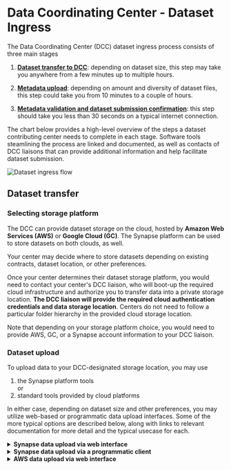 # Data Coordinating Center - Dataset Ingress

The Data Coordinating Center (DCC) dataset ingress process consists of three main stages

1. [__Dataset transfer to DCC__](#data_transfer): depending on dataset size, this step may take you anywhere from a few minutes up to multiple hours.

2. [__Metadata upload__](#metadata_upload): depending on amount and diversity of dataset files, this step could take you from 10 minutes to a couple of hours.

3. [__Metadata validation and dataset submission confirmation__](#submission_confirmation): this step should take you less than 30 seconds on a typical internet connection.

The chart below provides a high-level overview of the steps a dataset contributing center needs to complete in each stage. Software tools steamlining the process are linked and documented, as well as contacts of DCC liaisons that can provide additional information and help facilitate dataset submission.

![Dataset ingress flow](https://github.com/Sage-Bionetworks/HTAN-data-pipeline/blob/dev/doc/img/overall_ingress_flow.png)

<a name = "data_transfer"></a>
## Dataset transfer

### Selecting storage platform

The DCC can provide dataset storage on the cloud, hosted by __Amazon Web Services (AWS)__ or __Google Cloud (GC)__. The Synapse platform can be used to store datasets on both clouds, as well.

Your center may decide where to store datasets depending on existing contracts, dataset location, or other preferences. 

Once your center determines their dataset storage platform, you would need to contact your center's DCC liaison, who will boot-up the required cloud infrastructure and authorize you to transfer data into a private storage location. __The DCC liaison will provide the required cloud authentication credentials and data storage location__. Centers do not need to follow a particular folder hierarchy in the provided cloud storage location.

Note that depending on your storage platform choice, you would need to provide AWS, GC, or a Synapse account information to your DCC liaison.

### Dataset upload

To upload data to your DCC-designated storage location, you may use 

1. the Synapse platform tools  
or
2. standard tools provided by cloud platforms

In either case, depending on dataset size and other preferences, you may utilize web-based or programmatic data upload interfaces. Some of the more typical options are described below, along with links to relevant documentation for more detail and the typical usecase for each.

<details><summary><b>Synapse data upload via web interface</b></summary>
<p>
This option would typically be useful for uploading files residing on your local machine to a Synapse cloud storage location. You can follow the steps below to complete a data upload:

* Navigate to your project, following the Synapse link provided by your DCC liaison; if prompted, please login with your Synapse account (or an associated Google account).

* Create a folder to store your first dataset. 
<details><summary style="font-size:smaller"><i>How to create a folder</i></summary>
 <p>

* Go to the Files tab 
 <img width="1419" alt="Screen Shot 2019-10-15 at 4 03 02 PM" src="https://user-images.githubusercontent.com/15043209/66940461-d7ec6600-eff9-11e9-9825-18b6b1e3f014.png">

* Create a folder (click on Files Tools -> Add New folder) 
<img width="1420" alt="Screen Shot 2019-10-15 at 4 03 13 PM" src="https://user-images.githubusercontent.com/15043209/66940495-e20e6480-eff9-11e9-8119-0c867b36cc65.png">
</p>
</details>

* Go to your folder and upload the files from your dataset (click on Folder tools -> Upload or Link to a File)
<details><summary style="font-size:smaller"><i>How to upload files</i></summary>
 <p>

<img width="1421" alt="Screen Shot 2019-10-15 at 4 03 22 PM" src="https://user-images.githubusercontent.com/15043209/66940511-ea669f80-eff9-11e9-9060-1095ed6682f9.png">

* Once uploaded you can preview your files:
<img width="1422" alt="Screen Shot 2019-10-15 at 4 03 55 PM" src="https://user-images.githubusercontent.com/15043209/66940539-f6eaf800-eff9-11e9-8988-57ad3c0b2ab6.png">
<img width="1436" alt="1" src="https://user-images.githubusercontent.com/15043209/66940841-81335c00-effa-11e9-99d8-9f0a5cf18b8c.png">
</p>
</details>
</p>
</details>

<details><summary><b>Synapse data upload via a programmatic client</b></summary>
<p>
This option would typically be most suitable for upload of files residing on a cloud or your local machine; and in case of uploading large-number and/or large-size files.

You can modify the Python code vignette below for your particular dataset upload. For equivalent functionality in R or CLI, please refer to the Synapse documentation [here](https://docs.synapse.org/articles/getting_started_clients.html). 

To get started, first install the Synapse Python client:

```
pip install synapseclient
```

* Dataset upload from a local folder to a Synapse storage location:

```python
# the python Synapse client module
import synapseclient

# Synapse will organize your data files in a folder within project
# these are the corresponding Synapse modules
from synapseclient import Project, Folder, File

# Name an dcreate the folder that will store your dataset; 
# you can use a name representative for your particular dataset, e.g. hta-x-dataset
# for the parent parameter, please enter the synapse project ID provided by your DCC liaison
data_folder = Folder('hta-x-dataset', parent='syn123')

# create the folder on Synapse
data_folder = syn.store(data_folder)

# point to files you'd like to upload in your dataset; note that the description field is optional
# the code below would upload two files to your folder
test_entity = File('/path/to/data/file1.txt', description='file 1', parent=data_folder)
test_entity = syn.store(test_entity)

test_entity = File('/path/to/data/file1.txt', description='file 2', parent=data_folder)
test_entity = syn.store(test_entity)
```

<!--
* Dataset upload from an existing S3 location to Synapse:

```python
if (isAwesome){
  return true
}
```
-->
</p>
</details>

<details><summary><b>AWS data upload via web interface</b></summary>
<p>
This option would typically be useful for upload of files residing on your local machine to an AWS S3 storage location. You can follow the steps below to complete a data upload:

* Login to your AWS console (using the AWS account you provided your DCC liaison)

* Navigate to the storage location provided by your DCC liaison (e.g. a bucket named 'hta-x')
<details><summary style="font-size:smaller"><i>How to navigate to a bucket on AWS</i></summary>
 <p>
<img width="1412" alt="Screen Shot 2019-10-15 at 2 48 14 PM" src="https://user-images.githubusercontent.com/15043209/66873939-9490e980-ef5e-11e9-85ea-8af7e28d1271.png">

<img width="1411" alt="Screen Shot 2019-10-15 at 3 17 23 PM" src="https://user-images.githubusercontent.com/15043209/66874075-fb160780-ef5e-11e9-9584-1f5279874570.png">

<img width="730" alt="Screen Shot 2019-10-15 at 2 49 05 PM" src="https://user-images.githubusercontent.com/15043209/66874080-ffdabb80-ef5e-11e9-9f3b-6973ab9cddf3.png">
</p>
</details>

* Create a folder to store your first dataset and upload your files there 
<details><summary style="font-size:smaller"><i>How to upload files to AWS</i></summary>
<img width="655" alt="Screen Shot 2019-10-15 at 2 56 47 PM" src="https://user-images.githubusercontent.com/15043209/66874102-1254f500-ef5f-11e9-8392-1459d92b2cb3.png">

<img width="1406" alt="Screen Shot 2019-10-15 at 2 51 00 PM" src="https://user-images.githubusercontent.com/15043209/66874108-154fe580-ef5f-11e9-9fb5-43db8e8eda53.png">
</p>
</details>


<details><summary><b>AWS data upload via command line client</b></summary>
<p>
This option would typically be most suitable for upload of files residing on a cloud or your local machine; and in case of uploading large-number and/or large-size files.

You can modify the CLI code vignette below for your particular dataset upload. For equivalent functionality in other programming languages, please refer to the AWS documentation here. 

* Dataset upload from a local folder to a AWS S3 storage location:
```
CLI code
```

* Dataset upload from an existing S3 bucket to another AWS S3 storage location:
```
CLI code
```
</p>
</details>


<details><summary><b>Google Cloud (GC) data upload via web interface</b></summary>
<p>
This option would typically be useful for upload of files residing on your local machine to a Google Cloud Bucket (GCB) storage location. You can follow the steps below to complete a data upload:

* Navigate to the GC storage location provided by your DCC liaison, which would look like:
ht<span>tps://</span>storage.cloud.google.com/hta-x

![GC console project screenshot](https://github.com/Sage-Bionetworks/HTAN-data-pipeline/blob/dev/doc/img/gc_project_console.png)

* Click on the folder corresponding to your dataset, e.g. hta-x-dataset 
* Drag and drop files; or use the 'Upload files' (or 'Upload folder') buttons. 
* When your files have been uploaded successfully you should see them in your console:

![GC console project screenshot](https://github.com/Sage-Bionetworks/HTAN-data-pipeline/blob/dev/doc/img/gc_file_upload_complete.png)
</p>
</details>

<details><summary><b>Google Cloud (GC) data upload via a Python client</b></summary>
<p>
This option would typically be most suitable for upload of files residing on a cloud or your local machine; and in case of uploading large-number and/or large-size files.

To get started with the Python Google Cloud client library, if you have not already, on your command line please run

```
pip install --upgrade google-cloud-storage google-auth oauthlib
```

You can modify the Python code vignettes below for your particular dataset upload. For equivalent functionality in other programming languages, or for more details on installing Python, please refer to the GC documentation [here](https://cloud.google.com/storage/docs/reference/libraries).


* Dataset upload from a local folder to a GCB storage location:

```python

# library that allows interacting with Google CLoud Buckets
from google.cloud import storage

# Explicitly use service account credentials by specifying the private key
# file provided by your DCC liaison
client = storage.Client.from_service_account_json('DCC_hta-x_credentials.json')
        
# specify GC bucket provided by your DCC liaison
bucket = client.get_bucket('hta-x')

# prepare a location for the uploaded file (e.g. the dataset folder in the DCC provided bucket)
blob = bucket.blob('hta-x-dataset/file1.txt')
# upload the file to the bucket by specifying the path to the local file you want to upload
blob.upload_from_filename('./file1.txt')

# note that the GC storage client supports various options (e.g. returniung signed url to uploaded objects; please refer to more detailed documentation here: https://googleapis.dev/python/storage/latest/client.html)
```

* Dataset copy from an existing GCB bucket to a GCB storage location provided by a DCC liaison:

```python
"""Copies a blob from your storage bucket to a DCC bucket."""
client = storage.Client.from_service_account_json('DCC_hta-x_credentials.json')

# specify your (source) bucket
source_bucket = client.get_bucket('your bucket name')
# specify the source file (including path to the source file in your bucket, if the file is in a folder in your bucket)
source_blob = source_bucket.blob('path to file in your bucket')

# specify the DCC provided bucket name
destination_bucket = storage_client.get_bucket('hta-x')

# prepare a location for the copied file on the DCC provided bucket (e.g. the dataset folder in the DCC provided bucket)
new_blob = source_bucket.copy_blob(source_blob, destination_bucket, 'hta-x/hta-x-dataset')

 print('File {} in bucket {} copied to file {} in bucket {}.'.format(
        source_blob.name, source_bucket.name, new_blob.name,
        destination_bucket.name))
```
</p>
</details>

<a name="metadata_upload"></a>
## Metadata upload

### Access the Data Curator by logging onto Synapse and going to this [link](https://www.synapse.org/#!Wiki:syn20681266/ENTITY)
#### A. Starting from a fresh template
* From the first tab select your project (corresponds to your bucket name) and your dataset( corresponds to your folder name).
<img width="1416" alt="2" src="https://user-images.githubusercontent.com/15043209/66961237-0af71f80-f023-11e9-85d3-244b0be1ee01.png">

* Navigate to the second tab "Get Metadata Template"
<img width="1419" alt="3" src="https://user-images.githubusercontent.com/15043209/66961248-10546a00-f023-11e9-8cc0-fd5e4f07dd08.png">

* Click the Link to Google Sheets Template 
<img width="1418" alt="4" src="https://user-images.githubusercontent.com/15043209/66961254-15b1b480-f023-11e9-872b-2e7d6521b898.png">

* When you click the link it will take you to the sheet with the filenames pre-populated.

<img width="1430" alt="5" src="https://user-images.githubusercontent.com/15043209/66961318-41349f00-f023-11e9-9107-466bdab77034.png">

* Fill out the sheet using the dropdowns with the allowed values.
<img width="1434" alt="Screen Shot 2019-10-15 at 4 06 43 PM" src="https://user-images.githubusercontent.com/15043209/66962305-86f26700-f025-11e9-92dc-254a75ef41f9.png">

* Save as a CSV 
<img width="1428" alt="Screen Shot 2019-10-15 at 4 07 06 PM" src="https://user-images.githubusercontent.com/15043209/66962318-8fe33880-f025-11e9-8426-4ce26de5a2c9.png">

* Navigate to the third tab "Submit & Validate Metadata"
<img width="1422" alt="Screen Shot 2019-10-15 at 4 07 36 PM" src="https://user-images.githubusercontent.com/15043209/66962329-95d91980-f025-11e9-9fe4-7c44b0d13d42.png">

* Upload your saved CSV 
<img width="1417" alt="Screen Shot 2019-10-15 at 4 08 00 PM" src="https://user-images.githubusercontent.com/15043209/66962344-9e315480-f025-11e9-9547-9d5ca3d713ca.png">

 * You will see your entries in the Metadata Preview 
<img width="1402" alt="Screen Shot 2019-10-15 at 4 08 14 PM" src="https://user-images.githubusercontent.com/15043209/66962357-a5586280-f025-11e9-8eb8-7acfc48a54ef.png">

* Click "Validate Metadata". If your metadata is valid a "Submit" button will appear.
<img width="1404" alt="Screen Shot 2019-10-15 at 4 08 39 PM" src="https://user-images.githubusercontent.com/15043209/66962370-aab5ad00-f025-11e9-890b-8a2b3209c202.png">

* Click the "Submit" button and if it is successful you will receive a link to your manifest on Synapse. 
<img width="1413" alt="Screen Shot 2019-10-15 at 4 08 50 PM" src="https://user-images.githubusercontent.com/15043209/66962379-b1442480-f025-11e9-9407-34dc6e33952d.png">

* Now your metadata will appear on the in the "Files and Metadata" Table in your Synapse Project. 
<img width="1426" alt="Screen Shot 2019-10-15 at 4 13 12 PM" src="https://user-images.githubusercontent.com/15043209/66963842-98d60900-f029-11e9-83d9-cb81d0842624.png">

#### B. Fixing an unvalidated template
* If you have chosen your project, gotten the template, and filled out the template with an error and uploaded it, e.g. this CSV
<img width="1407" alt="Screen Shot 2019-10-15 at 4 27 04 PM" src="https://user-images.githubusercontent.com/15043209/66964015-29144e00-f02a-11e9-904d-319ac5c11680.png">

* You will receive an error upon pressing the "Validate Metadata" button that highlights the cell and lists the error in detail. 
<img width="1401" alt="Screen Shot 2019-10-15 at 4 28 03 PM" src="https://user-images.githubusercontent.com/15043209/66964059-4ea15780-f02a-11e9-96ad-cf7e236f0012.png">

* You can edit your file on Google Sheet and re-download it as a CSV or edit the CSV locally. 
<img width="1130" alt="Screen Shot 2019-10-15 at 4 28 34 PM" src="https://user-images.githubusercontent.com/15043209/66964181-bbb4ed00-f02a-11e9-95ef-2b8e8c3053fe.png">

* Upload your file and see your metadata reflected.
<img width="1417" alt="Screen Shot 2019-10-15 at 4 28 53 PM" src="https://user-images.githubusercontent.com/15043209/66964212-d38c7100-f02a-11e9-9ce4-68bbac611bfc.png">

* Press the "Validate Metadata" button again. 
<img width="1398" alt="Screen Shot 2019-10-15 at 4 29 02 PM" src="https://user-images.githubusercontent.com/15043209/66964227-e010c980-f02a-11e9-99f1-b7f06c42c3e5.png">

* Now you can submit your validated metadata. 
<img width="1397" alt="Screen Shot 2019-10-15 at 4 29 14 PM" src="https://user-images.githubusercontent.com/15043209/66964257-f1f26c80-f02a-11e9-90d7-18f9459dab85.png">

<a name="submission_confirmation"></a>
## Metadata and dataset submission confirmation

You can verify that both your dataset and metadata have been successfully submitted to the DCC by navigating to the Synapse project containing you dataset (the link to the project was provided by your DCC liaison in stage 1; the link is also generated by the DataCurator app above, when your metadata submission is successful). 

If your dataset has been successfully submitted, under the Table tab of your project, there would be a table named 'hta-x-dataset', containing the list of files in your dataset and their metadata. 
